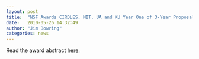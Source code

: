 ```yaml
---
layout: post
title:  "NSF Awards CIRDLES, MIT, UA and KU Year One of 3-Year Proposal for LA-ICP MS Development"
date:   2010-05-26 14:32:49
author: "Jim Bowring"
categories: news
---
```


Read the award abstract
<a href="http://www.nsf.gov/awardsearch/showAward.do?AwardNumber=0930223" target="_blank">here</a>.